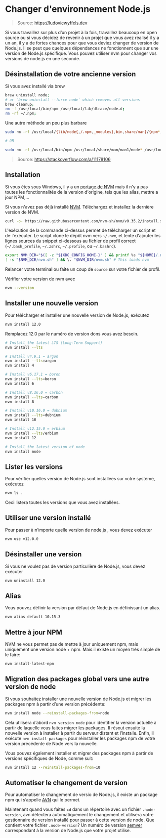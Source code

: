 # Changer d'environnement Node.js

> Source: https://ludovicwyffels.dev

Si vous travaillez sur plus d’un projet à la fois, travaillez beaucoup en open source ou si vous décidez de revenir à un projet que vous avez réalisé il y a un an, il y a de fortes chances pour que vous deviez changer de version de Node.js. Il se peut que quelques dépendances ne fonctionnent que sur une version de Node.js spécifique. Vous pouvez utiliser nvm pour changer vos versions de node.js en une seconde.

## Désinstallation de votre ancienne version

Si vous avez installé via brew

```bash
brew uninstall node; 
# or `brew uninstall --force node` which removes all versions
brew cleanup;
rm -f /usr/local/bin/npm /usr/local/lib/dtrace/node.d;
rm -rf ~/.npm;
```

Une autre méthode un peu plus barbare

```bash
sudo rm -rf /usr/local/{lib/node{,/.npm,_modules},bin,share/man}/{npm*,node*,man1/node*}

# OR

sudo rm -rf /usr/local/bin/npm /usr/local/share/man/man1/node* /usr/local/lib/dtrace/node.d ~/.npm ~/.node-gyp 
```

> Source: https://stackoverflow.com/a/11178106

## Installation

Si vous êtes sous Windows, il y a un [portage de NVM](https://github.com/coreybutler/nvm-windows) mais il n'y a pas toutes les fonctionnalités de la version d'origine, tels que les alias, mettre a jour NPM,...

Si vous n'avez pas déjà installé [NVM](https://github.com/nvm-sh/nvm). Téléchargez et installez la dernière version de NVM.

```bash
curl -o- https://raw.githubusercontent.com/nvm-sh/nvm/v0.35.2/install.sh | bash
```

L'exécution de la commande ci-dessus permet de télécharger un script et de l'exécuter. Le script clone le dépôt nvm vers `~/.nvm`, et tente d'ajouter les lignes sources du snippet ci-dessous au fichier de profil correct (`~/.bash_profile`, `~/.zshrc`, `~/.profile`, ou `~/.bashrc`).

```bash
export NVM_DIR="$([ -z "${XDG_CONFIG_HOME-}" ] && printf %s "${HOME}/.nvm" || printf %s "${XDG_CONFIG_HOME}/nvm")"
[ -s "$NVM_DIR/nvm.sh" ] && \. "$NVM_DIR/nvm.sh" # This loads nvm
```

Relancer votre terminal ou faite un coup de `source` sur votre fichier de profil.

Vérifier votre version de nvm avec

```bash
nvm --version
```

## Installer une nouvelle version

Pour télécharger et installer une nouvelle version de Node.js, exécutez

```bash
nvm install 12.0
```

Remplacez 12.0 par le numéro de version dons vous avez besoin.

```bash
# Install the latest LTS (Long-Term Support)
nvm install --lts

# Install v4.9.1 = argon
nvm install --lts=argon
nvm install 4

# Install v6.17.1 = boron
nvm install --lts=boron
nvm install 6

# Install v8.16.0 = carbon
nvm install --lts=carbon
nvm install 8

# Install v10.16.0 = dubnium
nvm install --lts=dubnium
nvm install 10

# Install v12.15.0 = erbium
nvm install --lts/erbium
nvm install 12

# Install the latest version of node
nvm install node
```

## Lister les versions 

Pour vérifier quelles version de Node.js sont installées sur votre système, exécutez

```bash
nvm ls .
```

Ceci listera toutes les versions que vous avez installées.

## Utiliser une version installé

Pour passer à n’importe quelle version de node.js , vous devez exécuter

```bash
nvm use v12.0.0
```

## Désinstaller une version
Si vous ne voulez pas de version particulière de Node.js, vous devez exécuter

```bash
nvm uninstall 12.0
```

## Alias

Vous pouvez définir la version par défaut de Node.js en définissant un alias.

```bash
nvm alias default 10.15.3
```

## Mettre à jour NPM

NVM ne vous permet pas de mettre à jour uniquement npm, mais uniquement une version node + npm. Mais il existe un moyen très simple de le faire:

```bash
nvm install-latest-npm
```

## Migration des packages global vers une autre version de node

Si vous souhaitez installer une nouvelle version de Node.js et migrer les packages npm à partir d’une version précédente:

```bash
nvm install node --reinstall-packages-from=node
```

Cela utilisera d’abord `nvm version node` pour identifier la version actuelle à partir de laquelle vous faites migrer les packages. Il résout ensuite la nouvelle version à installer à partir du serveur distant et l’installe. Enfin, il exécute `nvm install-packages` pour réinstaller les packages npm de votre version précédente de Node vers la nouvelle.

Vous pouvez également installer et migrer des packages npm à partir de versions spécifiques de Node, comme suit:

```bash
nvm install 12 --reinstall-packages-from=10
```

## Automatiser le changement de version

Pour automatiser le changement de versio de Node.js, il existe un package npm qui s’appelle [AVN](https://github.com/wbyoung/avn) qui le permet.

Maintenant quand vous faites `cd` dans un répertoire avec un fichier `.node-version`, avn détectera automatiquement le changement et utilisera votre gestionnaire de version installé pour passer à cette version de node. Que contient votre fichier `.node-version`? Un numéro de version [semver](https://semver.org/) correspondant à la version de Node.js que votre projet utilise.
